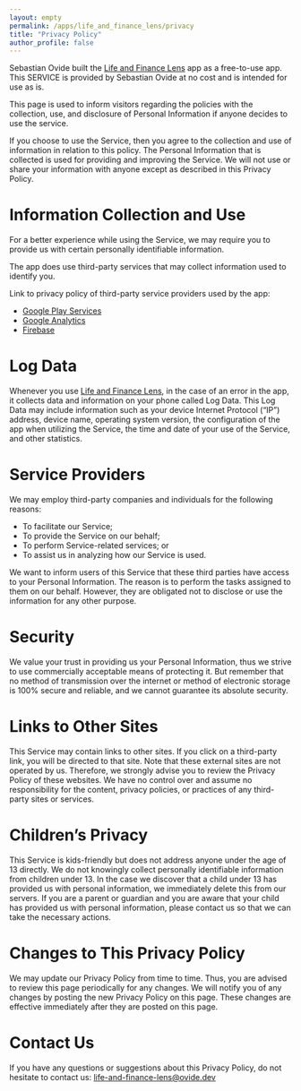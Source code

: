 ```yaml
---
layout: empty
permalink: /apps/life_and_finance_lens/privacy
title: "Privacy Policy"
author_profile: false
---
```


Sebastian Ovide built the [Life and Finance Lens](https://play.google.com/store/apps/details?id=dev.ovide.life_and_finance_lens) app as a free-to-use app. This SERVICE is provided by Sebastian Ovide at no cost and is intended for use as is.

This page is used to inform visitors regarding the policies with the collection, use, and disclosure of Personal Information if anyone decides to use the service.

If you choose to use the Service, then you agree to the collection and use of information in relation to this policy. The Personal Information that is collected is used for providing and improving the Service. We will not use or share your information with anyone except as described in this Privacy Policy.

# Information Collection and Use

For a better experience while using the Service, we may require you to provide us with certain personally identifiable information.

The app does use third-party services that may collect information used to identify you.

Link to privacy policy of third-party service providers used by the app:

- [Google Play Services](https://policies.google.com/privacy)
- [Google Analytics](https://www.google.com/analytics/terms)
- [Firebase](https://firebase.google.com/support/privacy)

# Log Data

Whenever you use [Life and Finance Lens](https://play.google.com/store/apps/details?id=dev.ovide.life_and_finance_lens), in the case of an error in the app, it collects data and information on your phone called Log Data. This Log Data may include information such as your device Internet Protocol (“IP”) address, device name, operating system version, the configuration of the app when utilizing the Service, the time and date of your use of the Service, and other statistics.

# Service Providers

We may employ third-party companies and individuals for the following reasons:

- To facilitate our Service;
- To provide the Service on our behalf;
- To perform Service-related services; or
- To assist us in analyzing how our Service is used.

We want to inform users of this Service that these third parties have access to your Personal Information. The reason is to perform the tasks assigned to them on our behalf. However, they are obligated not to disclose or use the information for any other purpose.

# Security

We value your trust in providing us your Personal Information, thus we strive to use commercially acceptable means of protecting it. But remember that no method of transmission over the internet or method of electronic storage is 100% secure and reliable, and we cannot guarantee its absolute security.

# Links to Other Sites

This Service may contain links to other sites. If you click on a third-party link, you will be directed to that site. Note that these external sites are not operated by us. Therefore, we strongly advise you to review the Privacy Policy of these websites. We have no control over and assume no responsibility for the content, privacy policies, or practices of any third-party sites or services.

# Children’s Privacy

This Service is kids-friendly but does not address anyone under the age of 13 directly. We do not knowingly collect personally identifiable information from children under 13. In the case we discover that a child under 13 has provided us with personal information, we immediately delete this from our servers. If you are a parent or guardian and you are aware that your child has provided us with personal information, please contact us so that we can take the necessary actions.

# Changes to This Privacy Policy

We may update our Privacy Policy from time to time. Thus, you are advised to review this page periodically for any changes. We will notify you of any changes by posting the new Privacy Policy on this page. These changes are effective immediately after they are posted on this page.

# Contact Us

If you have any questions or suggestions about this Privacy Policy, do not hesitate to contact us: [life-and-finance-lens@ovide.dev](mailto:life-and-finance-lens@ovide.dev)
